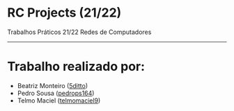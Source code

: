 # RC Projects (21/22)

Trabalhos Práticos 21/22 Redes de Computadores

---

# Trabalho realizado por:
- Beatriz Monteiro ([5ditto](https://github.com/5ditto))
- Pedro Sousa ([pedrops164](https://github.com/pedrops164))
- Telmo Maciel ([telmomaciel9](https://github.com/telmomaciel9))
